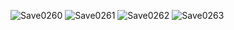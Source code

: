 
![Save0260](https://github.com/user-attachments/assets/555d2c2b-eecb-4f98-8468-c3af20be2715)
![Save0261](https://github.com/user-attachments/assets/f4b0dd87-d039-42fe-8898-abd7f0f40761)
![Save0262](https://github.com/user-attachments/assets/fc817663-4672-4b22-8120-87743a892492)
![Save0263](https://github.com/user-attachments/assets/30534043-f17b-475a-8613-619ee319b617)